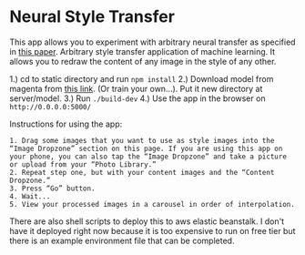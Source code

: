 # Neural Style Transfer

This app allows you to experiment with arbitrary neural transfer as specified in [this paper](https://arxiv.org/abs/1705.06830). Arbitrary style transfer application of machine learning. It allows you to redraw the content of any image in the style of any other.

1.) cd to static directory and run ```npm install```
2.) Download model from magenta from [this link](http://download.tensorflow.org/models/vgg_16_2016_08_28.tar.gz). (Or train your own...).  Put it new directory at server/model.
3.) Run ```./build-dev```
4.) Use the app in the browser on ```http://0.0.0.0:5000/```

Instructions for using the app:

    1. Drag some images that you want to use as style images into the “Image Dropzone” section on this page. If you are using this app on your phone, you can also tap the “Image Dropzone” and take a picture or upload from your “Photo Library.”
    2. Repeat step one, but with your content images and the “Content Dropzone.”
    3. Press “Go” button.
    4. Wait...
    5. View your processed images in a carousel in order of interpolation.  

There are also shell scripts to deploy this to aws elastic beanstalk.  I don't have it deployed right now because it is too expensive to run on free tier but there is an example environment file that can be completed.
